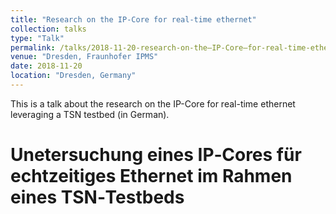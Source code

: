 ```yaml
---
title: "Research on the IP-Core for real-time ethernet"
collection: talks
type: "Talk"
permalink: /talks/2018-11-20-research-on-the–IP-Core–for-real-time-ethernet
venue: "Dresden, Fraunhofer IPMS"
date: 2018-11-20
location: "Dresden, Germany"
---
```

This is a talk about the research on the IP-Core for real-time ethernet leveraging a TSN testbed (in German).

# Unetersuchung eines IP‐Cores für echtzeitiges Ethernet im Rahmen eines TSN‐Testbeds



